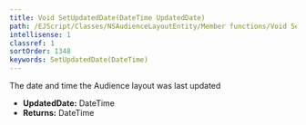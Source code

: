 ```yaml
---
title: Void SetUpdatedDate(DateTime UpdatedDate)
path: /EJScript/Classes/NSAudienceLayoutEntity/Member functions/Void SetUpdatedDate(DateTime p_0)
intellisense: 1
classref: 1
sortOrder: 1348
keywords: SetUpdatedDate(DateTime)
---
```



The date and time the Audience layout was last updated



* **UpdatedDate:** DateTime
* **Returns:** DateTime


